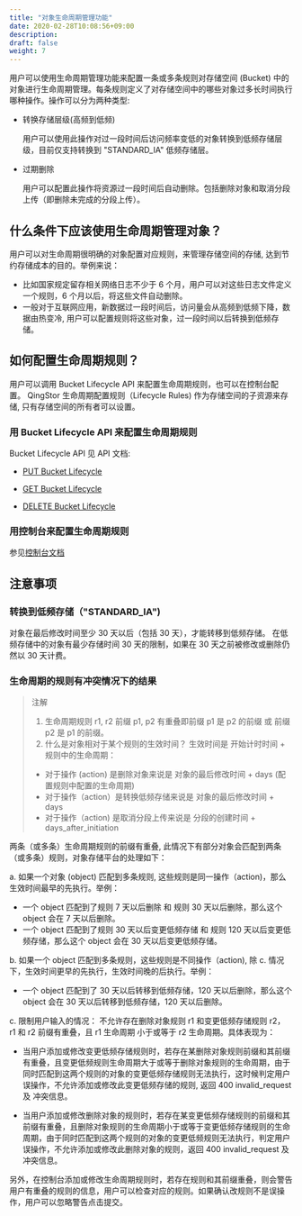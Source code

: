 ```yaml
---
title: "对象生命周期管理功能"
date: 2020-02-28T10:08:56+09:00
description:
draft: false
weight: 7
---
```


用户可以使用生命周期管理功能来配置一条或多条规则对存储空间 (Bucket) 中的对象进行生命周期管理。每条规则定义了对存储空间中的哪些对象过多长时间执行哪种操作。操作可以分为两种类型:

- 转换存储层级(高频到低频)

    用户可以使用此操作对过一段时间后访问频率变低的对象转换到低频存储层级，目前仅支持转换到 "STANDARD_IA" 低频存储层。

- 过期删除

    用户可以配置此操作将资源过一段时间后自动删除。包括删除对象和取消分段上传（即删除未完成的分段上传）。

## 什么条件下应该使用生命周期管理对象？

用户可以对生命周期很明确的对象配置对应规则，来管理存储空间的存储, 达到节约存储成本的目的。举例来说：

- 比如国家规定留存相关网络日志不少于 6 个月，用户可以对这些日志文件定义一个规则，6 个月以后，将这些文件自动删除。
- 一般对于互联网应用，新数据过一段时间后，访问量会从高频到低频下降，数据由热变冷, 用户可以配置规则将这些对象，过一段时间以后转换到低频存储。

## 如何配置生命周期规则？

用户可以调用 Bucket Lifecycle API 来配置生命周期规则，也可以在控制台配置。
QingStor 生命周期配置规则（Lifecycle Rules) 作为存储空间的子资源来存储,
只有存储空间的所有者可以设置。

### 用 Bucket Lifecycle API 来配置生命周期规则

Bucket Lifecycle API 见 API 文档:

- [PUT Bucket Lifecycle](/qingstor/api/bucket/lifecycle/put_lifecycle.html)

- [GET Bucket Lifecycle](/qingstor/api/bucket/lifecycle/get_lifecycle.html)

- [DELETE Bucket Lifecycle](/qingstor/api/bucket/lifecycle/delete_lifecycle.html)

### 用控制台来配置生命周期规则

参见[控制台文档](/qingstor/guide/bucket_manage.html#设置生命周期)

## 注意事项

### 转换到低频存储（"STANDARD_IA")

对象在最后修改时间至少 30 天以后（包括 30 天），才能转移到低频存储。
在低频存储中的对象有最少存储时间 30 天的限制，如果在 30 天之前被修改或删除仍然以 30 天计费。

### 生命周期的规则有冲突情况下的结果

>注解
> 1. 生命周期规则 r1, r2 前缀 p1, p2 有重叠即前缀 p1 是 p2 的前缀 或 前缀 p2 是 p1 的前缀。
> 2. 什么是对象相对于某个规则的生效时间？
>生效时间是 开始计时时间 + 规则中的生命周期：
>- 对于操作 (action) 是删除对象来说是 对象的最后修改时间 + days (配置规则中配置的生命周期)
>- 对于操作（action）是转换低频存储来说是 对象的最后修改时间 + days
>- 对于操作（action) 是取消分段上传来说是 分段的创建时间 + days_after_initiation

两条（或多条）生命周期规则的前缀有重叠, 此情况下有部分对象会匹配到两条（或多条）规则，对象存储平台的处理如下：

a. 如果一个对象 (object) 匹配到多条规则, 这些规则是同一操作（action)，那么生效时间最早的先执行。举例：

- 一个 object 匹配到了规则 7 天以后删除 和 规则 30 天以后删除，那么这个 object 会在 7 天以后删除。
- 一个 object 匹配到了规则 30 天以后变更低频存储 和 规则 120 天以后变更低频存储，那么这个 object 会在 30 天以后变更低频存储。

b. 如果一个 object 匹配到多条规则，这些规则是不同操作（action), 除 c. 情况下，生效时间更早的先执行，生效时间晚的后执行。举例：

- 一个 object 匹配到了 30 天以后转移到低频存储，120 天以后删除，那么这个 object 会在 30 天以后转移到低频存储，120 天以后删除。

c. 限制用户输入的情况：
不允许存在删除对象规则 r1 和变更低频存储规则 r2， r1 和 r2 前缀有重叠，且 r1 生命周期 小于或等于 r2 生命周期。具体表现为：

- 当用户添加或修改变更低频存储规则时，若存在某删除对象规则前缀和其前缀有重叠，且变更低频规则生命周期大于或等于删除对象规则的生命周期，由于同时匹配到这两个规则的对象的变更低频存储规则无法执行，这时候判定用户误操作，不允许添加或修改此变更低频存储的规则, 返回 400 invalid_request 及 冲突信息。

- 当用户添加或修改删除对象的规则时，若存在某变更低频存储规则的前缀和其前缀有重叠，且删除对象规则的生命周期小于或等于变更低频存储规则的生命周期，由于同时匹配到这两个规则的对象的变更低频规则无法执行，判定用户误操作，不允许添加或修改此删除对象的规则，返回 400 invalid_request 及 冲突信息。

另外，在控制台添加或修改生命周期规则时，若存在规则和其前缀重叠，则会警告用户有重叠的规则的信息，用户可以检查对应的规则。如果确认改规则不是误操作，用户可以忽略警告点击提交。
